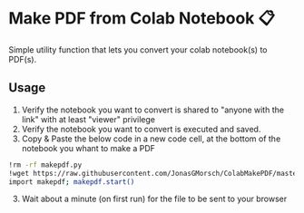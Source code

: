 # Make PDF from Colab Notebook 📋

Simple utility function that lets you convert your colab notebook(s) to PDF(s).

## Usage
1. Verify the notebook you want to convert is shared to "anyone with the link" with at least "viewer" privilege 
2. Verify the notebook you want to convert is executed and saved.
3. Copy & Paste the below code in a new code cell, at the bottom of the notebook you whant to make a PDF
    
```bash
!rm -rf makepdf.py
!wget https://raw.githubusercontent.com/JonasGMorsch/ColabMakePDF/master/makepdf.py
import makepdf; makepdf.start()
```
3. Wait about a minute (on first run) for the file to be sent to your browser
